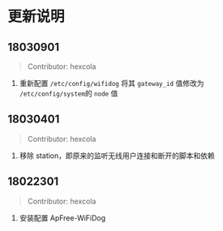 # 更新说明

## 18030901

> Contributor: hexcola
1. 重新配置 `/etc/config/wifidog` 将其 `gateway_id` 值修改为 `/etc/config/system`的 `node` 值

## 18030401

> Contributor: hexcola
1. 移除 station，即原来的监听无线用户连接和断开的脚本和依赖

## 18022301

> Contributor: hexcola
1. 安装配置 ApFree-WiFiDog
